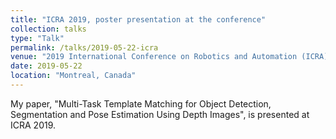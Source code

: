 ```yaml
---
title: "ICRA 2019, poster presentation at the conference"
collection: talks
type: "Talk"
permalink: /talks/2019-05-22-icra
venue: "2019 International Conference on Robotics and Automation (ICRA)"
date: 2019-05-22
location: "Montreal, Canada"
---
```


My paper, "Multi-Task Template Matching for Object Detection, Segmentation and Pose Estimation Using Depth Images", is presented at ICRA 2019.


